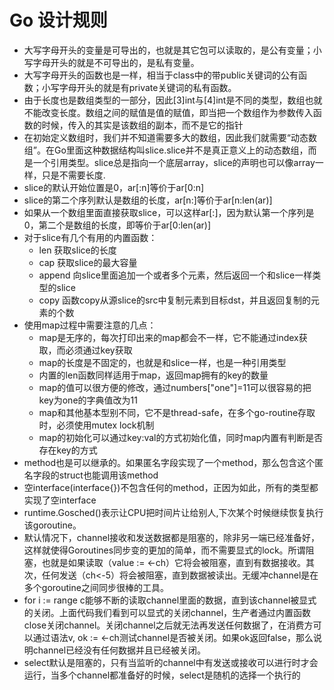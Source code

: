 # Go 设计规则
- 大写字母开头的变量是可导出的，也就是其它包可以读取的，是公有变量；小写字母开头的就是不可导出的，是私有变量。
- 大写字母开头的函数也是一样，相当于class中的带public关键词的公有函数；小写字母开头的就是有private关键词的私有函数。
- 由于长度也是数组类型的一部分，因此[3]int与[4]int是不同的类型，数组也就不能改变长度。数组之间的赋值是值的赋值，即当把一个数组作为参数传入函数的时候，传入的其实是该数组的副本，而不是它的指针
- 在初始定义数组时，我们并不知道需要多大的数组，因此我们就需要“动态数组”。在Go里面这种数据结构叫slice.slice并不是真正意义上的动态数组，而是一个引用类型。slice总是指向一个底层array，slice的声明也可以像array一样，只是不需要长度.
- slice的默认开始位置是0，ar[:n]等价于ar[0:n]
- slice的第二个序列默认是数组的长度，ar[n:]等价于ar[n:len(ar)]
- 如果从一个数组里面直接获取slice，可以这样ar[:]，因为默认第一个序列是0，第二个是数组的长度，即等价于ar[0:len(ar)]
- 对于slice有几个有用的内置函数：
    - len 获取slice的长度
    - cap 获取slice的最大容量
    - append 向slice里面追加一个或者多个元素，然后返回一个和slice一样类型的slice
    - copy 函数copy从源slice的src中复制元素到目标dst，并且返回复制的元素的个数
- 使用map过程中需要注意的几点：
    - map是无序的，每次打印出来的map都会不一样，它不能通过index获取，而必须通过key获取
    - map的长度是不固定的，也就是和slice一样，也是一种引用类型
    - 内置的len函数同样适用于map，返回map拥有的key的数量
    - map的值可以很方便的修改，通过numbers["one"]=11可以很容易的把key为one的字典值改为11
    - map和其他基本型别不同，它不是thread-safe，在多个go-routine存取时，必须使用mutex lock机制
    - map的初始化可以通过key:val的方式初始化值，同时map内置有判断是否存在key的方式
- method也是可以继承的。如果匿名字段实现了一个method，那么包含这个匿名字段的struct也能调用该method
- 空interface(interface{})不包含任何的method，正因为如此，所有的类型都实现了空interface
- runtime.Gosched()表示让CPU把时间片让给别人,下次某个时候继续恢复执行该goroutine。
- 默认情况下，channel接收和发送数据都是阻塞的，除非另一端已经准备好，这样就使得Goroutines同步变的更加的简单，而不需要显式的lock。所谓阻塞，也就是如果读取（value := <-ch）它将会被阻塞，直到有数据接收。其次，任何发送（ch<-5）将会被阻塞，直到数据被读出。无缓冲channel是在多个goroutine之间同步很棒的工具。
- for i := range c能够不断的读取channel里面的数据，直到该channel被显式的关闭。上面代码我们看到可以显式的关闭channel，生产者通过内置函数close关闭channel。关闭channel之后就无法再发送任何数据了，在消费方可以通过语法v, ok := <-ch测试channel是否被关闭。如果ok返回false，那么说明channel已经没有任何数据并且已经被关闭。
- select默认是阻塞的，只有当监听的channel中有发送或接收可以进行时才会运行，当多个channel都准备好的时候，select是随机的选择一个执行的
``````